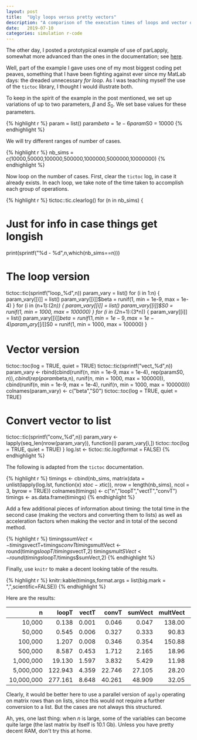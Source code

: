 ```yaml
---
layout: post
title:  "Ugly loops versus pretty vectors"
description: "A comparison of the execution times of loops and vector operations in R using the tictoc library."
date:   2019-07-10
categories: simulation r-code
---
```


The other day, I posted a prototypical example of use of parLapply, somewhat more advanced than the ones in the documentation; see [here](https://julien-arino.github.io/2019/skel-parLapply).

Well, part of the example I gave uses one of my most biggest coding pet peaves, something that I have been fighting against ever since my MatLab days: the dreaded unnecessary *for loop*. As I was teaching myself the use of the `tictoc` library, I thought I would illustrate both.

To keep in the spirit of the example in the post mentioned, we set up variations of up to two parameters, $\beta$ and $S_0$. We set base values for these parameters.

{% highlight r %}
param = list()
param$beta = 1e-6
param$S0 = 10000
{% endhighlight %}

We will try different ranges of number of cases.

{% highlight r %}
nb_sims = c(10000,50000,100000,500000,1000000,5000000,10000000)
{% endhighlight %}

Now loop on the number of cases. First, clear the `tictoc` log, in case it already exists. In each loop, we take note of the time taken to accomplish each group of operations.

{% highlight r %}
tictoc::tic.clearlog()
for (n in nb_sims) {
  # Just for info in case things get longish
  print(sprintf("%d - %d",n,which(nb_sims==n)))
  # The loop version
  tictoc::tic(sprintf("loop_%d",n))
  param_vary = list()
  for (i in 1:n) {
    param_vary[[i]] = list()
    param_vary[[i]]$beta = runif(1, min = 1e-9, max = 1e-4)
  }
  for (i in (n+1):(2*n)) {
    param_vary[[i]] = list()
    param_vary[[i]]$S0 = runif(1, min = 1000, max = 100000)
  }
  for (i in (2*n+1):(3*n)) {
    param_vary[[i]] = list()
    param_vary[[i]]$beta = runif(1, min = 1e-9, max = 1e-4)
    param_vary[[i]]$S0 = runif(1, min = 1000, max = 100000)
  }
  # Vector version
  tictoc::toc(log = TRUE, quiet = TRUE)
  tictoc::tic(sprintf("vect_%d",n))
  param_vary <- rbind(cbind(runif(n, min = 1e-9, max = 1e-4),
                            rep(param$S0,n)),
                      cbind(rep(param$beta,n),
                            runif(n, min = 1000, max = 100000)),
                      cbind(runif(n, min = 1e-9, max = 1e-4),
                            runif(n, min = 1000, max = 100000)))
  colnames(param_vary) <- c("beta","S0")
  tictoc::toc(log = TRUE, quiet = TRUE)
  # Convert vector to list
  tictoc::tic(sprintf("conv_%d",n))
  param_vary <- lapply(seq_len(nrow(param_vary)),
                       function(i) param_vary[i,])
  tictoc::toc(log = TRUE, quiet = TRUE)
}
log.lst <- tictoc::tic.log(format = FALSE)
{% endhighlight %}

The following is adapted from the `tictoc` documentation.

{% highlight r %}
timings <- cbind(nb_sims,
                 matrix(data = unlist(lapply(log.lst,
                                             function(x) x$toc - x$tic)),
                        nrow = length(nb_sims),
                        ncol = 3,
                        byrow = TRUE))
colnames(timings) <- c("n","loopT","vectT","convT")
timings <- as.data.frame(timings)
{% endhighlight %}

Add a few additional pieces of information about timing: the total time in the second case (making the vectors and converting them to lists) as well as acceleration factors when making the vector and in total of the second method.

{% highlight r %}
timings$sumVect <- timings$vectT+timings$convT
timings$multVect <- round(timings$loopT/timings$vectT,2)
timings$multSVect <- round(timings$loopT/timings$sumVect,2)
{% endhighlight %}

Finally, use `knitr` to make a decent looking table of the results.

{% highlight r %}
knitr::kable(timings,format.args = list(big.mark = ",",scientific=FALSE))
{% endhighlight %}

Here are the results:

|          n|   loopT| vectT|  convT| sumVect| multVect| multSVect|
|----------:|-------:|-----:|------:|-------:|--------:|---------:|
|     10,000|   0.138| 0.001|  0.046|   0.047|   138.00|      2.94|
|     50,000|   0.545| 0.006|  0.327|   0.333|    90.83|      1.64|
|    100,000|   1.207| 0.008|  0.346|   0.354|   150.88|      3.41|
|    500,000|   8.587| 0.453|  1.712|   2.165|    18.96|      3.97|
|  1,000,000|  19.130| 1.597|  3.832|   5.429|    11.98|      3.52|
|  5,000,000| 122.943| 4.359| 22.746|  27.105|    28.20|      4.54|
| 10,000,000| 277.161| 8.648| 40.261|  48.909|    32.05|      5.67|

Clearly, it would be better here to use a parallel version of `apply` operating on matrix rows than on lists, since this would not require a further conversion to a list. But the cases are not always this structured.


Ah, yes, one last thing: when $n$ is large, some of the variables can become quite large (the last matrix by itself is 10.1 Gb). Unless you have pretty decent RAM, don't try this at home.
